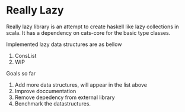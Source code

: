 # Really Lazy

Really lazy library is an attempt to create haskell like lazy collections in scala. It has a dependency on cats-core for the basic type classes.

Implemented lazy data structures are as bellow
1. ConsList
2. WIP

Goals so far
1. Add more data structures, will appear in the list above
2. Improve doccumentation
3. Remove depedency from external library
4. Benchmark the datastructures.
